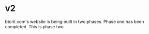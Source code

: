 # v2
btcrit.com's website is being built in two phases. Phase one has been completed. This is phase two.
